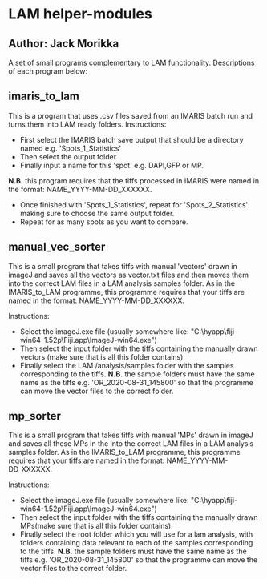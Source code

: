 # LAM helper-modules
## Author: Jack Morikka

A set of small programs complementary to LAM functionality. Descriptions of each program below:


## imaris_to_lam

This is a program that uses .csv files saved from an IMARIS batch run and turns them into LAM ready folders.
Instructions:
* First select the IMARIS batch save output that should be a directory named e.g. 'Spots_1_Statistics'
* Then select the output folder
* Finally input a name for this 'spot' e.g. DAPI,GFP or MP.

**N.B.** this program requires that the tiffs processed in IMARIS were named in the format: NAME_YYYY-MM-DD_XXXXXX.

* Once finished with 'Spots_1_Statistics', repeat for 'Spots_2_Statistics' making sure to choose the same output folder.
* Repeat for as many spots as you want to compare.

## manual_vec_sorter

This is a small program that takes tiffs with manual 'vectors' drawn in imageJ and saves all 
the vectors as vector.txt files and then moves them into the correct LAM files in a LAM analysis samples folder.
As in the IMARIS_to_LAM programme, this programme requires that your tiffs are named in 
the format: NAME_YYYY-MM-DD_XXXXXX. 

Instructions:

* Select the imageJ.exe file (usually somewhere like: "C:\hyapp\fiji-win64-1.52p\Fiji.app\ImageJ-win64.exe")
* Then select the input folder with the tiffs containing the manually drawn vectors (make sure that is all this folder contains).
* Finally select the LAM /analysis/samples folder with the samples corresponding to the tiffs. **N.B.** the sample folders must
have the same name as the tiffs e.g. 'OR_2020-08-31_145800' so that the programme can move the vector files to the correct folder.

## mp_sorter

This is a small program that takes tiffs with manual 'MPs' drawn in imageJ and saves all 
these MPs in the into the correct LAM files in a LAM analysis samples folder.
As in the IMARIS_to_LAM programme, this programme requires that your tiffs are named in 
the format: NAME_YYYY-MM-DD_XXXXXX. 

Instructions:

* Select the imageJ.exe file (usually somewhere like: "C:\hyapp\fiji-win64-1.52p\Fiji.app\ImageJ-win64.exe")
* Then select the input folder with the tiffs containing the manually drawn MPs(make sure that is all this folder contains).
* Finally select the root folder which you will use for a lam analysis, with folders containing data relevant to each of the samples corresponding to the tiffs. **N.B.** the sample folders must
have the same name as the tiffs e.g. 'OR_2020-08-31_145800' so that the programme can move the vector files to the correct folder.

